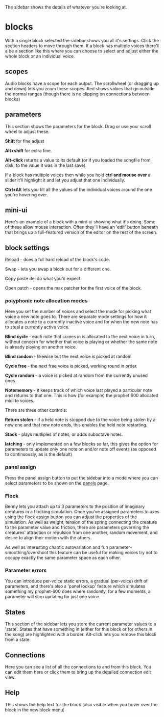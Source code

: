 The sidebar shows the details of whatever you're looking at.

# blocks

With a single block selected the sidebar shows you all it's settings. Click the section headers to move through them. If a block has multiple voices there'll a be a section like this where you can choose to select and adjust either the whole block or an individual voice.

## scopes

Audio blocks have a scope for each output. The scrollwheel (or dragging up and down) lets you zoom these scopes. Red shows values that go outside the normal ranges (though there is no clipping on connections between blocks)

## parameters

This section shows the parameters for the block. Drag or use your scroll wheel to adjust these. 

**Shift** for fine adjust

**Alt+shift** for extra fine. 

**Alt-click** returns a value to its default (or if you loaded the songfile from disk, to the value it was in the last save).

If a block has multiple voices then while you hold **ctrl and mouse over** a slider it'll highlight it and let you adjust that one individually. 

**Ctrl+Alt** lets you tilt all the values of the individual voices around the one you're hovering over.

## mini-ui

Here's an example of a block with a mini-ui showing what it's doing. Some of these allow mouse interaction. Often they'll have an 'edit' button beneath that brings up a full-featured version of the editor on the rest of the screen.

## block settings

Reload - does a full hard reload of the block's code.

Swap - lets you swap a block out for a different one.

Copy paste del do what you'd expect.

Open patch - opens the max patcher for the first voice of the block.

### polyphonic note allocation modes

Here you set the number of voices and select the mode for picking what voice a new note goes to. There are separate mode settings for how it allocates a note to a currently inactive voice and for when the new note has to steal a currently active voice.

**Blind cycle** - each note that comes in is allocated to the next voice in turn, without concern for whether that voice is playing or whether the same note is already playing on another voice.

**Blind random** - likewise but the next voice is picked at random

**Cycle free** - the next free voice is picked, working round in order.

**Cycle random** - a voice is picked at random from the currently unused ones.

**Notememory** - it keeps track of which voice last played a particular note and returns to that one. This is how (for example) the prophet 600 allocated midi to voices.

There are three other controls:

**Return stolen** - if a held note is stopped due to the voice being stolen by a new one and that new note ends, this enables the held note restarting.

**Stack** - plays mutliples of notes, or adds suboctave notes.

**latching** - only implemented on a few blocks so far, this gives the option for parameters to update only one note on and/or note off events (as opposed to continuously, as is the default)

### panel assign

Press the panel assign button to put the sidebar into a mode where you can select parameters to be shown on the [panels](panels.md) page.

### Flock

Benny lets you attach up to 3 parameters to the position of imaginary creatures in a flocking simulation. Once you've assigned parameters to axes using the flock assign button you can adjust the properties of the simulation. As well as weight, tension of the spring connecting the creature to the parameter value and friction, there are parameters governing the creatures' attraction or repulsion from one another, random movement, and desire to align their motion with the others.

As well as interesting chaotic autovariation and fun parameter-smoothing/overshoot this feature can be useful for making voices try not to occupy exactly the same parameter space as each other.

### Parameter errors

You can introduce per-voice static errors, a gradual (per-voice) drift of parameters, and there's also a 'panel lockup' feature which simulates something my prophet-600 does where randomly, for a few moments, a parameter will stop updating for just one voice.

## States

This section of the sidebar lets you store the current parameter values to a 'state'. States that have something in (either for this block or for others in the song) are highlighted with a border. Alt-click lets you remove this block from a state.

## Connections

Here you can see a list of all the connections to and from this block. You can edit them here or click them to bring up the detailed connection edit view.

## Help

This shows the help text for the block (also visible when you hover over the block in the new block menu)